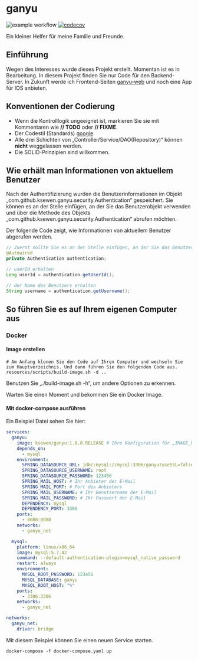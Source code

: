 # ganyu
![example workflow](https://github.com/ksewen/ganyu/actions/workflows/ci.yml/badge.svg)
[![codecov](https://codecov.io/gh/ksewen/ganyu/branch/release/graph/badge.svg?token=GGQISY2M7R)](https://codecov.io/gh/ksewen/ganyu)  
  
Ein kleiner Helfer für meine Familie und Freunde.

## Einführung

Wegen des Interesses wurde dieses Projekt erstellt. Momentan ist es in Bearbeitung. In diesem Projekt finden Sie nur Code für den Backend-Server. In Zukunft werde ich Frontend-Seiten [ganyu-web](https://github.com/ksewen/ganyu-web) und noch eine App für IOS anbieten.

## Konventionen der Codierung

- Wenn die Kontrolllogik ungeeignet ist, markieren Sie sie mit Kommentaren wie **// TODO** oder **// FIXME**.
- Der Codestil (Standards) [google](https://google.github.io/styleguide/javaguide.html).
- Alle drei Schichten von „Controller/Service/DAO(Repository)“ können **nicht** weggelassen werden.
- Die SOLID-Prinzipien sind willkommen.

## Wie erhält man Informationen von aktuellem Benutzer

Nach der Authentifizierung wurden die Benutzerinformationen im Objekt „com.github.ksewen.ganyu.security.Authentication“ gespeichert. Sie können es an der Stelle einfügen, an der Sie das Benutzerobjekt verwenden und über die Methode des Objekts „com.github.ksewen.ganyu.security.Authentication“ abrufen möchten.  

Der folgende Code zeigt, wie Informationen von aktuellem Benutzer abgerufen werden.

```java 
// Zuerst sollte Sie es an der Stelle einfügen, an der Sie das Benutzerobjekt verwenden möchten.
@Autowired
private Authentication authentication;

// userId erhalten
Long userId = authentication.getUserId();

// der Name des Benutzers erhalten
String username = authentication.getUsername();
```

## So führen Sie es auf Ihrem eigenen Computer aus
### Docker
#### Image erstellen
```shell
# Am Anfang klonen Sie den Code auf Ihren Computer und wechseln Sie zum Hauptverzeichnis. Und dann führen Sie den folgenden Code aus.
resources/scripts/build-image.sh -d ..
```
Benutzen Sie „./build-image.sh -h“, um andere Optionen zu erkennen. 

Warten Sie einen Moment und bekommen Sie ein Docker Image.  

#### Mit docker-compose ausführen
Ein Beispiel Datei sehen Sie hier:  
```yaml
services:
  ganyu:
    image: ksewen/ganyu:1.0.0.RELEASE # Ihre Konfiguration für „IMAGE_NAME“
    depends_on:
      - mysql
    environment:
      SPRING_DATASOURCE_URL: jdbc:mysql://mysql:3306/ganyu?useSSL=false&serverTimezone=UTC&useUnicode=true&characterEncoding=utf8&nullCatalogMeansCurrent=true
      SPRING_DATASOURCE_USERNAME: root
      SPRING_DATASOURCE_PASSWORD: 123456
      SPRING_MAIL_HOST: # Ihr Anbieter der E-Mail 
      SPRING_MAIL_PORT: # Port des Anbieters
      SPRING_MAIL_USERNAME: # Ihr Benutzername der E-Mail
      SPRING_MAIL_PASSWORD: # Ihr Passwort der E-Mail
      DEPENDENCY: mysql
      DEPENDENCY_PORT: 3306
    ports:
      - 8080:8080
    networks:
      - ganyu_net

  mysql:
    platform: linux/x86_64
    image: mysql:5.7.42
    command: --default-authentication-plugin=mysql_native_password
    restart: always
    environment:
      MYSQL_ROOT_PASSWORD: 123456
      MYSQL_DATABASE: ganyu
      MYSQL_ROOT_HOST: "%"
    ports:
      - 3306:3306
    networks:
      - ganyu_net

networks:
  ganyu_net:
    driver: bridge
```
Mit diesem Beispiel können Sie einen neuen Service starten.
```shell
docker-compose -f docker-compose.yaml up
```